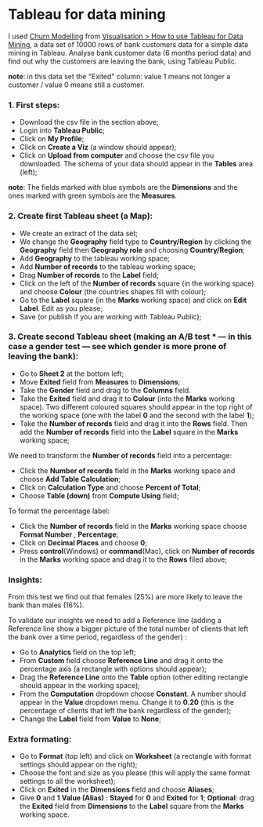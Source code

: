 # Tableau for data mining

I used [Churn Modelling](https://sds-platform-private.s3-us-east-2.amazonaws.com/uploads/P12-Churn-Modelling.xlsx) from [Visualisation > How to use Tableau for Data Mining](https://www.superdatascience.com/pages/training), a data set of 10000 rows of bank customers data for a simple data mining in Tableau. Analyse bank customer data (6 months period data) and find out why the customers are leaving the bank, using Tableau Public.

**note**: in this data set the "Exited" column: value 1 means not longer a customer / value 0 means still a customer.


###  1. First steps:
- Download the csv file in the section above;
- Login into **Tableau Public**;
- Click on **My Profile**;
- Click on **Create a Viz** (a window should appear);
- Click on **Upload from computer** and choose the csv file you downloaded. The schema of your data should appear in the **Tables** area (left);

**note**: The fields marked with blue symbols are the **Dimensions** and the ones marked with green symbols are the **Measures**.


###  2. Create first Tableau sheet (a Map):
- We create an extract of the data set;
- We change the **Geography** field type to **Country/Region** by clicking the **Geography** field then **Geography role** and choosing **Country/Region**;
- Add **Geography** to the tableau working space;
- Add **Number of records** to the tableau working space;
- Drag **Number of records** to the **Label** field;
- Click on the left of the **Number of records** square (in the working space) and choose **Colour** (the countries shapes fill with colour);
- Go to the **Label** square (in the **Marks** working space) and click on **Edit Label**. Edit as you please;
- Save (or publish if you are working with Tableau Public);


###  3. Create second Tableau sheet (making an A/B test * — in this case a gender test — see which gender is more prone of leaving the bank):
- Go to **Sheet 2** at the bottom left;
- Move **Exited** field from **Measures** to **Dimensions**;
- Take the **Gender** field and drag to the **Columns** field.
- Take the **Exited** field and drag it to **Colour** (into the **Marks** working space). Two different coloured squares should appear in the top right of the working space (one with the label **0** and the second with the label **1**);
- Take the **Number of records** field and drag it into the **Rows** field. Then add the **Number of records** field into the **Label** square in the **Marks** working space;

We need to transform the **Number of records** field into a percentage:
- Click the **Number of records** field in the **Marks** working space and choose **Add Table Calculation**;
- Click on **Calculation Type** and choose **Percent of Total**;
- Choose **Table (down)** from **Compute Using** field;

To format the percentage label:
- Click the **Number of records** field in the **Marks** working space choose **Format Number** , **Percentage**;
- Click on **Decimal Places** and choose **0**;
- Press **control**(Windows) or **command**(Mac), click on **Number of records** in the **Marks** working space and drag it to the **Rows** filed above;

###  Insights:
From this test we find out that females (25%) are more likely to leave the bank than males (16%).

To validate our insights we need to add a Reference line (adding a Reference line show a bigger picture of the total number of clients that left the bank over a time period, regardless of the gender) :
- Go to **Analytics** field on the top left;
- From **Custom** field choose **Reference Line** and drag it onto the percentage axis (a rectangle with options should appear);
- Drag the **Reference Line** onto the **Table** option (other editing rectangle should appear in the working space);
- From the **Computation** dropdown choose **Constant**. A number should appear in the **Value** dropdown menu. Change it to **0.20** (this is the percentage of clients that left the bank regardless of the gender);
- Change the **Label** field from **Value** to **None**;


### Extra formating:
- Go to **Format** (top left) and click on **Worksheet** (a rectangle with format settings should appear on the right);
- Choose the font and size as you please (this will apply the same format settings to all the worksheet);
- Click on **Exited** in the **Dimensions** field and choose **Aliases**;
- Give **0** and **1** **Value (Alias)** : **Stayed** for **0** and **Exited** for **1**;
**Optional**: drag the **Exited** field from **Dimensions** to the **Label** square from the **Marks** working space.


